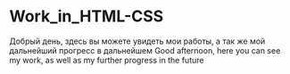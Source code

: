 ﻿# Work_in_HTML-CSS
Добрый день, здесь вы можете увидеть мои работы, а так же мой дальнейший прогресс в дальнейшем
Good afternoon, here you can see my work, as well as my further progress in the future

